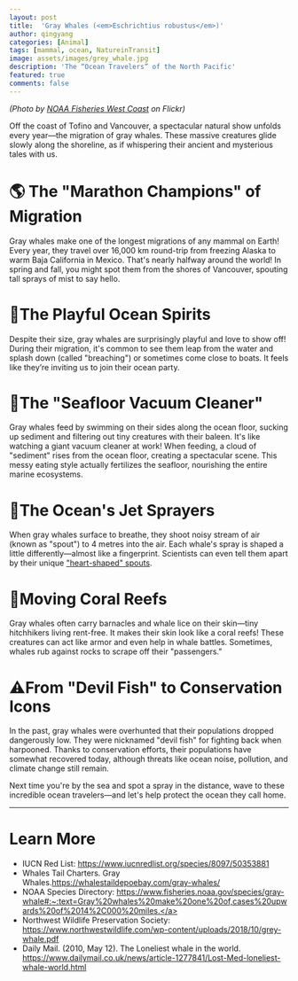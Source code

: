 ```yaml
---
layout: post
title:  'Gray Whales (<em>Eschrichtius robustus</em>)'
author: qingyang
categories: [Animal]
tags: [mammal, ocean, NatureinTransit]
image: assets/images/grey_whale.jpg
description: 'The “Ocean Travelers” of the North Pacific'
featured: true
comments: false
---
```

*(Photo by [NOAA Fisheries West Coast](https://www.flickr.com/photos/nmfs_northwest/17628350103) on Flickr)*

Off the coast of Tofino and Vancouver, a spectacular natural show unfolds every year—the migration of gray whales. These massive creatures glide slowly along the shoreline, as if whispering their ancient and mysterious tales with us.

# 🌎 The "Marathon Champions" of Migration

Gray whales make one of the longest migrations of any mammal on Earth! Every year, they travel over 16,000 km round-trip from freezing Alaska to warm Baja California in Mexico. That's nearly halfway around the world! In spring and fall, you might spot them from the shores of Vancouver, spouting tall sprays of mist to say hello.

# 🌊The Playful Ocean Spirits

Despite their size, gray whales are surprisingly playful and love to show off! During their migration, it's common to see them leap from the water and splash down (called "breaching") or sometimes come close to boats. It feels like they’re inviting us to join their ocean party.

# 🦐The "Seafloor Vacuum Cleaner"

Gray whales feed by swimming on their sides along the ocean floor, sucking up sediment and filtering out tiny creatures with their baleen. It's like watching a giant vacuum cleaner at work! When feeding, a cloud of "sediment" rises from the ocean floor, creating a spectacular scene. This messy eating style actually fertilizes the seafloor, nourishing the entire marine ecosystems.

# 💨The Ocean's Jet Sprayers

When gray whales surface to breathe, they shoot noisy stream of air (known as "spout") to 4 metres into the air. Each whale's spray is shaped a little differently—almost like a fingerprint. Scientists can even tell them apart by their unique [&#34;heart-shaped&#34; spouts](https://whalestaildepoebay.com/gray-whales/).

# 🪸Moving Coral Reefs

Gray whales often carry barnacles and whale lice on their skin—tiny hitchhikers living rent-free. It makes their skin look like a coral reefs! These creatures can act like armor and even help in whale battles. Sometimes, whales rub against rocks to scrape off their "passengers."

# ⚠From "Devil Fish" to Conservation Icons

In the past, gray whales were overhunted that their populations dropped dangerously low. They were nicknamed "devil fish" for fighting back when harpooned. Thanks to conservation efforts, their populations have somewhat recovered today, although threats like ocean noise, pollution, and climate change still remain.

Next time you're by the sea and spot a spray in the distance, wave to these incredible ocean travelers—and let's help protect the ocean they call home.

---

# Learn More

- IUCN Red List: <a href="https://www.iucnredlist.org/species/8097/50353881" target="_blank" rel="noopener noreferrer">https://www.iucnredlist.org/species/8097/50353881 </a>
- Whales Tail Charters. Gray Whales.<a href='https://whalestaildepoebay.com/gray-whales/' target="_blank" rel='noonpener noreferer'>https://whalestaildepoebay.com/gray-whales/</a> 
- NOAA Species Directory: <a href='https://www.fisheries.noaa.gov/species/gray-whale#:~:text=Gray%20whales%20make%20one%20of,cases%20upwards%20of%2014%2C000%20miles.' target="_blank" rel="noopener noreferrer">https://www.fisheries.noaa.gov/species/gray-whale#:~:text=Gray%20whales%20make%20one%20of,cases%20upwards%20of%2014%2C000%20miles.</a>
- Northwest Wildlife Preservation Society: <a href='https://www.northwestwildlife.com/wp-content/uploads/2018/10/grey-whale.pdf' target='_blank' rel="noopener noreferrer">https://www.northwestwildlife.com/wp-content/uploads/2018/10/grey-whale.pdf </a>
- Daily Mail. (2010, May 12). The Loneliest whale in the world. <a href='https://www.dailymail.co.uk/news/article-1277841/Lost-Med-loneliest-whale-world.html' target='_blank' rel="noopener noreferrer">https://www.dailymail.co.uk/news/article-1277841/Lost-Med-loneliest-whale-world.html </a>
